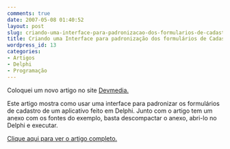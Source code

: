 ```yaml
---
comments: true
date: 2007-05-08 01:40:52
layout: post
slug: criando-uma-interface-para-padronizacao-dos-formularios-de-cadastro
title: Criando uma Interface para padronização dos formulários de Cadastro
wordpress_id: 13
categories:
- Artigos
- Delphi
- Programação
---
```


Coloquei um novo artigo no site [Devmedia.](http://www.devmedia.com.br/)

Este artigo mostra como usar uma interface para padronizar os formulários de cadastro de um aplicativo feito em Delphi. Junto com o artigo tem um anexo com os fontes do exemplo, basta descompactar o anexo, abri-lo no Delphi e executar.

[Clique aqui para ver o artigo completo.](http://www.devmedia.com.br/visualizacomponente.aspx?comp=2562)
